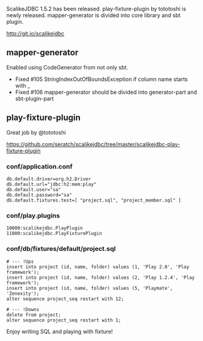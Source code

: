 ScalikeJDBC 1.5.2 has been released. play-fixture-plugin by tototoshi is newly released. mapper-generator is divided into core library and sbt plugin.

http://git.io/scalikejdbc

## mapper-generator

Enabled using CodeGenerator from not only sbt.

- Fixed #105 StringIndexOutOfBoundsException if column name starts with _
- Fixed #106 mapper-generator should be divided into generator-part and sbt-plugin-part

## play-fixture-plugin

Great job by @tototoshi

https://github.com/seratch/scalikejdbc/tree/master/scalikejdbc-play-fixture-plugin

### conf/application.conf

    db.default.driver=org.h2.Driver
    db.default.url="jdbc:h2:mem:play"
    db.default.user="sa"
    db.default.password="sa"
    db.default.fixtures.test=[ "project.sql", "project_member.sql" ]

### conf/play.plugins

    10000:scalikejdbc.PlayPlugin
    11000:scalikejdbc.PlayFixturePlugin

### conf/db/fixtures/default/project.sql

    # --- !Ups
    insert into project (id, name, folder) values (1, 'Play 2.0', 'Play framework');
    insert into project (id, name, folder) values (2, 'Play 1.2.4', 'Play framework');
    insert into project (id, name, folder) values (5, 'Playmate', 'Zenexity');
    alter sequence project_seq restart with 12;
    
    # --- !Downs
    delete from project;
    alter sequence project_seq restart with 1;


Enjoy writing SQL and playing with fixture!


